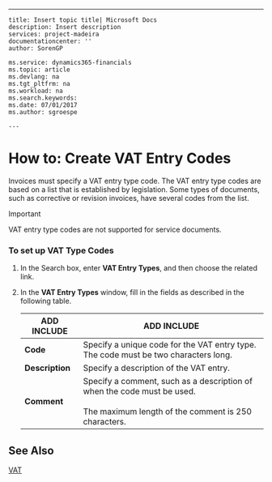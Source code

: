 ---
    title: Insert topic title| Microsoft Docs
    description: Insert description
    services: project-madeira
    documentationcenter: ''
    author: SorenGP

    ms.service: dynamics365-financials
    ms.topic: article
    ms.devlang: na
    ms.tgt_pltfrm: na
    ms.workload: na
    ms.search.keywords:
    ms.date: 07/01/2017
    ms.author: sgroespe

    ---
# How to: Create VAT Entry Codes
Invoices must specify a VAT entry type code. The VAT entry type codes are based on a list that is established by legislation. Some types of documents, such as corrective or revision invoices, have several codes from the list.  
  
> [!IMPORTANT]  
>  VAT entry type codes are not supported for service documents.  
  
### To set up VAT Type Codes  
  
1.  In the Search box, enter **VAT Entry Types**, and then choose the related link.  
  
2.  In the **VAT Entry Types** window, fill in the fields as described in the following table.  
  
    |ADD INCLUDE<!--[!INCLUDE[bp_tablefield](../../ApplicationDesign/includes/bp_tablefield_md.md)]-->|ADD INCLUDE<!--[!INCLUDE[bp_tabledescription](../../ApplicationDesign/includes/bp_tabledescription_md.md)]-->|  
    |---------------------------------|---------------------------------------|  
    |**Code**|Specify a unique code for the VAT entry type. The code must be two characters long.|  
    |**Description**|Specify a description of the VAT entry.|  
    |**Comment**|Specify a comment, such as a description of when the code must be used.<br /><br /> The maximum length of the comment is 250 characters.|  
  
## See Also  
 [VAT](../../LocalFunctionalityForMicrosoftDynamicsNav2016/Russia/vat.md)